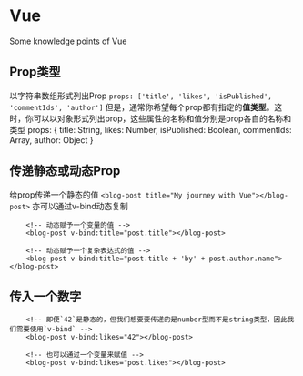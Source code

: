 # Vue
Some knowledge points of Vue
## Prop类型
以字符串数组形式列出Prop
```props: ['title', 'likes', 'isPublished', 'commentIds', 'author']```
但是，通常你希望每个prop都有指定的**值类型**。这时，你可以以对象形式列出prop，这些属性的名称和值分别是prop各自的名称和类型
	props: {
		title: String,
		likes: Number,
		isPublished: Boolean,
		commentIds: Array,
		author: Object
	}
## 传递静态或动态Prop
给prop传递一个静态的值
```<blog-post title="My journey with Vue"></blog-post>```
亦可以通过v-bind动态复制
```
	<!-- 动态赋予一个变量的值 -->
	<blog-post v-bind:title="post.title"></blog-post>
	
	<!-- 动态赋予一个复杂表达式的值 -->
	<blog-post v-bind:title="post.title + 'by' + post.author.name"></blog-post>
```
## 传入一个数字
```
	<!-- 即便`42`是静态的，但我们想要要传递的是number型而不是string类型，因此我们需要使用`v-bind` -->
	<blog-post v-bind:likes="42"></blog-post>
	
	<!-- 也可以通过一个变量来赋值 -->
	<blog-post v-bind:likes="post.likes"></blog-post>
```